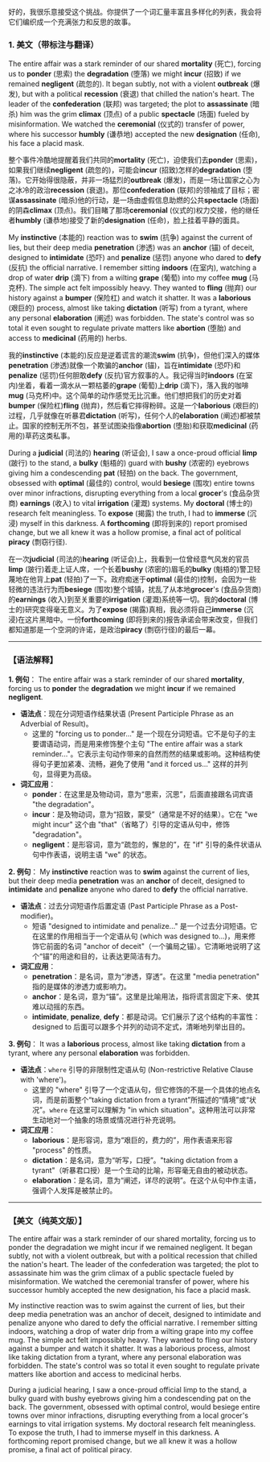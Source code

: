 好的，我很乐意接受这个挑战。你提供了一个词汇量丰富且多样化的列表，我会将它们编织成一个充满张力和反思的故事。

### 1. 美文（带标注与翻译）

The entire affair was a stark reminder of our shared **mortality** (死亡), forcing us to **ponder** (思索) the **degradation** (堕落) we might **incur** (招致) if we remained **negligent** (疏忽的). It began subtly, not with a violent **outbreak** (爆发), but with a political **recession** (衰退) that chilled the nation's heart. The leader of the **confederation** (联邦) was targeted; the plot to **assassinate** (暗杀) him was the grim **climax** (顶点) of a public **spectacle** (场面) fueled by misinformation. We watched the **ceremonial** (仪式的) transfer of power, where his successor **humbly** (谦恭地) accepted the new **designation** (任命), his face a placid mask.

整个事件冷酷地提醒着我们共同的**mortality** (死亡)，迫使我们去**ponder** (思索)，如果我们继续**negligent** (疏忽的)，可能会**incur** (招致)怎样的**degradation** (堕落)。它开始得很隐蔽，并非一场猛烈的**outbreak** (爆发)，而是一场让国家之心为之冰冷的政治**recession** (衰退)。那位**confederation** (联邦)的领袖成了目标；密谋**assassinate** (暗杀)他的行动，是一场由虚假信息助燃的公共**spectacle** (场面)的阴森**climax** (顶点)。我们目睹了那场**ceremonial** (仪式的)权力交接，他的继任者**humbly** (谦恭地)接受了新的**designation** (任命)，脸上挂着平静的面具。

My **instinctive** (本能的) reaction was to **swim** (抗争) against the current of lies, but their deep media **penetration** (渗透) was an **anchor** (锚) of deceit, designed to **intimidate** (恐吓) and **penalize** (惩罚) anyone who dared to **defy** (反抗) the official narrative. I remember sitting **indoors** (在室内), watching a drop of water **drip** (滴下) from a wilting **grape** (葡萄) into my coffee **mug** (马克杯). The simple act felt impossibly heavy. They wanted to **fling** (抛弃) our history against a **bumper** (保险杠) and watch it shatter. It was a **laborious** (艰巨的) process, almost like taking **dictation** (听写) from a tyrant, where any personal **elaboration** (阐述) was forbidden. The state's control was so total it even sought to regulate private matters like **abortion** (堕胎) and access to **medicinal** (药用的) herbs.

我的**instinctive** (本能的)反应是逆着谎言的潮流**swim** (抗争)，但他们深入的媒体**penetration** (渗透)就像一个欺骗的**anchor** (锚)，旨在**intimidate** (恐吓)和**penalize** (惩罚)任何胆敢**defy** (反抗)官方叙事的人。我记得当时**indoors** (在室内)坐着，看着一滴水从一颗枯萎的**grape** (葡萄)上**drip** (滴下)，落入我的咖啡**mug** (马克杯)中。这个简单的动作感觉无比沉重。他们想把我们的历史对着**bumper** (保险杠)**fling** (抛弃)，然后看它摔得粉碎。这是一个**laborious** (艰巨的)过程，几乎就像在听暴君**dictation** (听写)，任何个人的**elaboration** (阐述)都被禁止。国家的控制无所不包，甚至试图染指像**abortion** (堕胎)和获取**medicinal** (药用的)草药这类私事。

During a **judicial** (司法的) **hearing** (听证会), I saw a once-proud official **limp** (跛行) to the stand, a **bulky** (魁梧的) guard with **bushy** (浓密的) eyebrows giving him a condescending **pat** (轻拍) on the back. The government, obsessed with **optimal** (最佳的) control, would **besiege** (围攻) entire towns over minor infractions, disrupting everything from a local **grocer**'s (食品杂货商) **earnings** (收入) to vital **irrigation** (灌溉) systems. My **doctoral** (博士的) research felt meaningless. To **expose** (揭露) the truth, I had to **immerse** (沉浸) myself in this darkness. A **forthcoming** (即将到来的) report promised change, but we all knew it was a hollow promise, a final act of political **piracy** (剽窃行径).

在一次**judicial** (司法的)**hearing** (听证会)上，我看到一位曾经意气风发的官员**limp** (跛行)着走上证人席，一个长着**bushy** (浓密的)眉毛的**bulky** (魁梧的)警卫轻蔑地在他背上**pat** (轻拍)了一下。政府痴迷于**optimal** (最佳的)控制，会因为一些轻微的违法行为而**besiege** (围攻)整个城镇，扰乱了从本地**grocer**'s (食品杂货商)的**earnings** (收入)到至关重要的**irrigation** (灌溉)系统等一切。我的**doctoral** (博士的)研究变得毫无意义。为了**expose** (揭露)真相，我必须将自己**immerse** (沉浸)在这片黑暗中。一份**forthcoming** (即将到来的)报告承诺会带来改变，但我们都知道那是一个空洞的许诺，是政治**piracy** (剽窃行径)的最后一幕。

---

### 【语法解释】

**1. 例句**：
The entire affair was a stark reminder of our shared **mortality**, forcing us to **ponder** the **degradation** we might **incur** if we remained **negligent**.

* **语法点**：现在分词短语作结果状语 (Present Participle Phrase as an Adverbial of Result)。
  * 这里的 "forcing us to ponder..." 是一个现在分词短语。它不是句子的主要谓语动词，而是用来修饰整个主句 "The entire affair was a stark reminder..."。它表示主句动作带来的自然而然的结果或影响。这种结构使得句子更加紧凑、流畅，避免了使用 "and it forced us..." 这样的并列句，显得更为高级。
* **词汇应用**：
  * **ponder**：在这里是及物动词，意为“思索，沉思”，后面直接跟名词宾语 "the degradation"。
  * **incur**：是及物动词，意为“招致，蒙受”（通常是不好的结果）。它在 "we might incur" 这个由 "that"（省略了）引导的定语从句中，修饰 "degradation"。
  * **negligent**：是形容词，意为“疏忽的，懈怠的”，在 "if" 引导的条件状语从句中作表语，说明主语 "we" 的状态。

**2. 例句**：
My **instinctive** reaction was to **swim** against the current of lies, but their deep media **penetration** was an **anchor** of deceit, designed to **intimidate** and **penalize** anyone who dared to **defy** the official narrative.

* **语法点**：过去分词短语作后置定语 (Past Participle Phrase as a Post-modifier)。
  * 短语 "designed to intimidate and penalize..." 是一个过去分词短语。它在这里的作用相当于一个定语从句 (which was designed to...)，用来修饰它前面的名词 "anchor of deceit"（一个骗局之锚）。它清晰地说明了这个“锚”的用途和目的，让表达更简洁有力。
* **词汇应用**：
  * **penetration**：是名词，意为“渗透，穿透”。在这里 "media penetration" 指的是媒体的渗透力或影响力。
  * **anchor**：是名词，意为“锚”。这里是比喻用法，指将谎言固定下来、使其难以动摇的东西。
  * **intimidate**, **penalize**, **defy**：都是动词。它们展示了这个结构的丰富性：designed to 后面可以跟多个并列的动词不定式，清晰地列举出目的。

**3. 例句**：
It was a **laborious** process, almost like taking **dictation** from a tyrant, where any personal **elaboration** was forbidden.

* **语法点**：`where` 引导的非限制性定语从句 (Non-restrictive Relative Clause with 'where')。
  * 这里的 "where" 引导了一个定语从句，但它修饰的不是一个具体的地点名词，而是前面整个“taking dictation from a tyrant”所描述的“情境”或“状况”。`where` 在这里可以理解为 "in which situation"。这种用法可以非常生动地对一个抽象的场景或情况进行补充说明。
* **词汇应用**：
  * **laborious**：是形容词，意为“艰巨的，费力的”，用作表语来形容 "process" 的性质。
  * **dictation**：是名词，意为“听写，口授”。"taking dictation from a tyrant"（听暴君口授）是一个生动的比喻，形容毫无自由的被动状态。
  * **elaboration**：是名词，意为“阐述，详尽的说明”。在这个从句中作主语，强调个人发挥是被禁止的。

---

### 【美文（纯英文版）】

The entire affair was a stark reminder of our shared mortality, forcing us to ponder the degradation we might incur if we remained negligent. It began subtly, not with a violent outbreak, but with a political recession that chilled the nation's heart. The leader of the confederation was targeted; the plot to assassinate him was the grim climax of a public spectacle fueled by misinformation. We watched the ceremonial transfer of power, where his successor humbly accepted the new designation, his face a placid mask.

My instinctive reaction was to swim against the current of lies, but their deep media penetration was an anchor of deceit, designed to intimidate and penalize anyone who dared to defy the official narrative. I remember sitting indoors, watching a drop of water drip from a wilting grape into my coffee mug. The simple act felt impossibly heavy. They wanted to fling our history against a bumper and watch it shatter. It was a laborious process, almost like taking dictation from a tyrant, where any personal elaboration was forbidden. The state's control was so total it even sought to regulate private matters like abortion and access to medicinal herbs.

During a judicial hearing, I saw a once-proud official limp to the stand, a bulky guard with bushy eyebrows giving him a condescending pat on the back. The government, obsessed with optimal control, would besiege entire towns over minor infractions, disrupting everything from a local grocer's earnings to vital irrigation systems. My doctoral research felt meaningless. To expose the truth, I had to immerse myself in this darkness. A forthcoming report promised change, but we all knew it was a hollow promise, a final act of political piracy.
